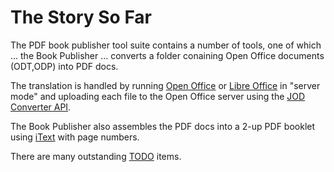 # The Story So Far #

The PDF book publisher tool suite contains a number of tools, one of which ... the Book Publisher ... converts a folder conaining Open Office documents (ODT,ODP) into PDF docs.

The translation is handled by running [Open Office](http://www.openoffice.org/) or [Libre Office](http://www.libreoffice.org/) in "server mode" and uploading each file to the Open Office server using the [JOD Converter API](http://www.artofsolving.com/opensource/jodconverter/).

The Book Publisher also assembles the PDF docs into a 2-up PDF booklet using [iText](http://itextpdf.com/) with page numbers.

There are many outstanding [TODO](TODO.md) items.